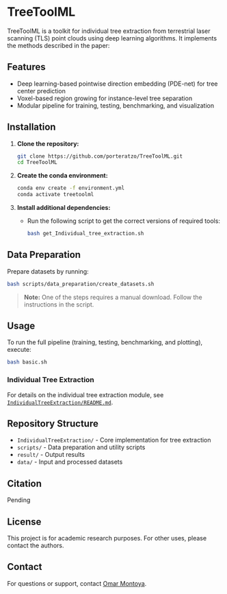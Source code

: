 # TreeToolML

TreeToolML is a toolkit for individual tree extraction from terrestrial laser scanning (TLS) point clouds using deep learning algorithms. It implements the methods described in the paper:

## Features

- Deep learning-based pointwise direction embedding (PDE-net) for tree center prediction
- Voxel-based region growing for instance-level tree separation
- Modular pipeline for training, testing, benchmarking, and visualization

## Installation

1. **Clone the repository:**
   ```bash
   git clone https://github.com/porteratzo/TreeToolML.git
   cd TreeToolML
   ```

2. **Create the conda environment:**
   ```bash
   conda env create -f environment.yml
   conda activate treetoolml
   ```

3. **Install additional dependencies:**
   - Run the following script to get the correct versions of required tools:
     ```bash
     bash get_Individual_tree_extraction.sh
     ```

## Data Preparation

Prepare datasets by running:
```bash
bash scripts/data_preparation/create_datasets.sh
```
> **Note:** One of the steps requires a manual download. Follow the instructions in the script.

## Usage

To run the full pipeline (training, testing, benchmarking, and plotting), execute:
```bash
bash basic.sh
```

### Individual Tree Extraction

For details on the individual tree extraction module, see [`IndividualTreeExtraction/README.md`](./IndividualTreeExtraction/README.md).

## Repository Structure

- `IndividualTreeExtraction/` - Core implementation for tree extraction
- `scripts/` - Data preparation and utility scripts
- `result/` - Output results
- `data/` - Input and processed datasets

## Citation

Pending

## License

This project is for academic research purposes. For other uses, please contact the authors.

## Contact

For questions or support, contact [Omar Montoya](mailto:omar.alfonso.montoya@hotmail.com).

